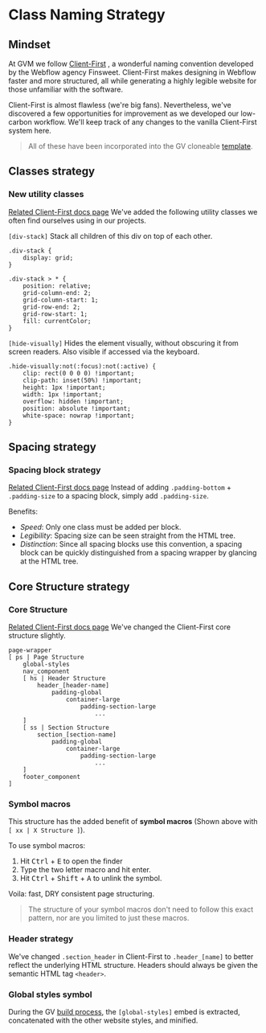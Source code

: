 # Class Naming Strategy
## Mindset
At GVM we follow [Client-First](https://finsweet.com/client-first) , a wonderful naming convention developed by the Webflow agency Finsweet. Client-First makes designing in Webflow faster and more structured, all while generating a highly legible website for those unfamiliar with the software.

Client-First is almost flawless (we're big fans). Nevertheless, we've discovered a few opportunities for improvement as we developed our low-carbon workflow. We'll keep track of any changes to the vanilla Client-First system here. 

> All of these have been incorporated into the GV cloneable [template](). 

## Classes strategy
### New utility classes
[Related Client-First docs page](https://www.finsweet.com/client-first/docs/utility-class-systems)
We've added the following utility classes we often find ourselves using in our projects.

`[div-stack]` 
Stack all children of this div on top of each other. 
```
.div-stack {
	display: grid;
}

.div-stack > * {
	position: relative;
	grid-column-end: 2;
	grid-column-start: 1;
	grid-row-end: 2;
	grid-row-start: 1;
	fill: currentColor;
}
```

`[hide-visually]`
Hides the element visually, without obscuring it from screen readers. Also visible if accessed via the keyboard.
```
.hide-visually:not(:focus):not(:active) {
	clip: rect(0 0 0 0) !important; 
	clip-path: inset(50%) !important;
	height: 1px !important;
	width: 1px !important;
	overflow: hidden !important;
	position: absolute !important;
	white-space: nowrap !important; 
}
```

## Spacing strategy
### Spacing block strategy
[Related Client-First docs page](https://www.finsweet.com/client-first/docs/spacing-strategy/#spacing-block-strategy)
Instead of adding `.padding-bottom` + `.padding-size` to a spacing block, simply add `.padding-size`.

Benefits: 
 - *Speed*: Only one class must be added per block.
 - *Legibility*: Spacing size can be seen straight from the HTML tree.
 - *Distinction*: Since all spacing blocks use this convention, a spacing block can be quickly distinguished from a spacing wrapper by glancing at the HTML tree.

## Core Structure strategy
### Core Structure
[Related Client-First docs page](https://www.finsweet.com/client-first/docs/core-structure-strategy)
We've changed the Client-First core structure slightly. 

```
page-wrapper
[ ps | Page Structure
	global-styles
	nav_component
	[ hs | Header Structure 
		header_[header-name]
			padding-global
				container-large
					padding-section-large
						...
	]
	[ ss | Section Structure
		section_[section-name]
			padding-global
				container-large
					padding-section-large
						...
	]
	footer_component
]
```

### Symbol macros
This structure has the added benefit of **symbol macros** (Shown above with `[ xx | X Structure ]`). 

To use symbol macros:
1. Hit <kbd>Ctrl</kbd> + <kbd>E</kbd> to open the finder 
2. Type the two letter macro and hit enter. 
3. Hit <kbd>Ctrl</kbd> + <kbd>Shift</kbd> + <kbd>A</kbd> to unlink the symbol.

Voila: fast, DRY consistent page structuring. 

> The structure of your symbol macros don't need to follow this exact pattern, nor are you limited to just these macros.

### Header strategy
We've changed `.section_header` in Client-First to `.header_[name]` to better reflect the underlying HTML structure. Headers should always be given the semantic HTML tag `<header>`.

### Global styles symbol
During the GV [build process](/deployment), the `[global-styles]` embed is extracted, concatenated with the other website styles, and minified. 

